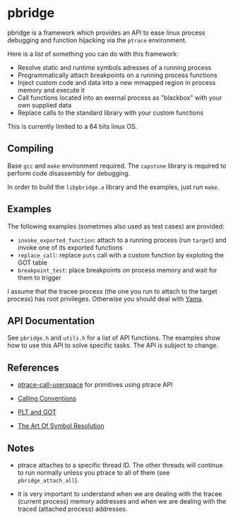 # pbridge

pbridge is a framework which provides an API to ease linux process debugging and
function hijacking via the `ptrace` environment.

Here is a list of something you can do with this framework:

- Resolve static and runtime symbols adresses of a running process
- Programmatically attach breakpoints on a running process functions
- Inject custom code and data into a new mmapped region in process memory and execute it
- Call functions located into an exernal process as "blackbox" with your own supplied data
- Replace calls to the standard library with your custom functions

This is currently limited to a 64 bits linux OS.

Compiling
---------

Base `gcc` and `make` environment required.
The `capstone` library is required to perform code disassembly for debugging.

In order to build the `libpbridge.a` library and the examples, just run `make`.

Examples
--------

The following examples (sometimes also used as test cases) are provided:

- `invoke_exported_function`: attach to a running process (run `target`) and invoke one of its exported functions
- `replace_call`: replace `puts` call with a custom function by exploting the GOT table
- `breakpoint_test`: place breakpoints on process memory and wait for them to trigger

I assume that the tracee process (the one you run to attach to the target process) has
root privileges. Otherwise you should deal with [Yama](https://www.kernel.org/doc/Documentation/security/Yama.txt).

API Documentation
-----------------

See `pbridge.h` and `utils.h` for a list of API functions. The examples show how
to use this API to solve specific tasks. The API is subject to change.

References
----------

- [ptrace-call-userspace](https://github.com/eklitzke/ptrace-call-userspace) for
  primitives using ptrace API

- [Calling Conventions](https://wiki.osdev.org/Calling_Conventions)

- [PLT and GOT](https://www.technovelty.org/linux/plt-and-got-the-key-to-code-sharing-and-dynamic-libraries.html)

- [The Art Of Symbol Resolution](https://0x00sec.org/t/linux-internals-the-art-of-symbol-resolution/1488)

Notes
-----
- ptrace attaches to a specific thread ID. The other threads will continue to run
  normally unless you ptrace to all of them (see `pbridge_attach_all`).

- it is very important to understand when we are dealing with the tracee (current
  process) memory addresses and when we are dealing with the traced (attached
  process) addresses.
